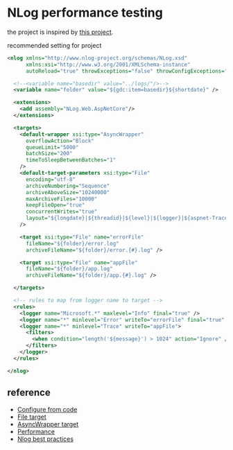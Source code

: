 # NLog performance testing

the project is inspired by [this project](https://github.com/imanushin/nlog-log4net-performance-comparison).

recommended setting for project

```xml
<nlog xmlns="http://www.nlog-project.org/schemas/NLog.xsd"
      xmlns:xsi="http://www.w3.org/2001/XMLSchema-instance"
      autoReload="true" throwExceptions="false" throwConfigExceptions="true">

  <!--<variable name="basedir" value="../logs/"/>-->
  <variable name="folder" value="${gdc:item=basedir}${shortdate}" />

  <extensions>
    <add assembly="NLog.Web.AspNetCore"/>
  </extensions>

  <targets>
    <default-wrapper xsi:type="AsyncWrapper"
      overflowAction="Block"
      queueLimit="5000"
      batchSize="200"
      timeToSleepBetweenBatches="1"
    />
    <default-target-parameters xsi:type="File"
      encoding="utf-8"
      archiveNumbering="Sequence"
      archiveAboveSize="10240000"
      maxArchiveFiles="10000"
      keepFileOpen="true"
      concurrentWrites="true"
      layout="${longdate}|${threadid}|${level}|${logger}|${aspnet-TraceIdentifier:ignoreActivityId=true}|${message} ${exception:format=tostring}"
    />

    <target xsi:type="File" name="errorFile"
      fileName="${folder}/error.log"
      archiveFileName="${folder}/error.{#}.log" />

    <target xsi:type="File" name="appFile"
      fileName="${folder}/app.log"
      archiveFileName="${folder}/app.{#}.log" />

  </targets>

  <!-- rules to map from logger name to target -->
  <rules>
    <logger name="Microsoft.*" maxlevel="Info" final="true" />
    <logger name="*" minlevel="Error" writeTo="errorFile" final="true" />
    <logger name="*" minlevel="Trace" writeTo="appFile">
      <filters>
        <when condition="length('${message}') > 1024" action="Ignore" />
      </filters>
    </logger>
  </rules>

</nlog>
```

## reference

- [Configure from code](https://github.com/NLog/NLog/wiki/Configure-from-code)
- [File target](https://github.com/NLog/NLog/wiki/File-target)
- [AsyncWrapper target](https://github.com/NLog/NLog/wiki/AsyncWrapper-target)
- [Performance](https://github.com/NLog/NLog/wiki/Performance)
- [Nlog best practices](https://github.com/NLog/NLog/wiki/Tutorial#best-practices-for-using-nlog)

